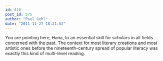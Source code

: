 ```yaml
---
id: 410
post_id: 375
author: "Paul Gehl"
date: "2011-11-27 18:21:52"
---
```

You are pointing here, Hana, to an essential skill for scholars in all fields concerned with the past. The context for most literary creations and most artistic ones before the nineteenth-century spread of popular literacy was exactly this kind of multi-level reading.
